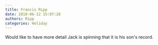 ```yaml
---
title: Francis Ripp
date: 2018-06-12 15:07:26
authors: Ripp
categories: Holiday
---
```


 Would like to have more detail Jack is spinning that it is his son's record.